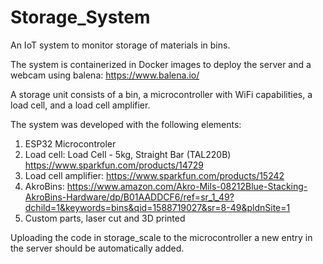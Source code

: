 # Storage_System
An IoT system to monitor storage of materials in bins.

The system is containerized in Docker images to deploy the server and a webcam using balena: https://www.balena.io/

A storage unit consists of a bin, a microcontroller with WiFi capabilities, a load cell, and a load cell amplifier.

The system was developed with the following elements:

1. ESP32 Microcontroler
2. Load cell: Load Cell - 5kg, Straight Bar (TAL220B) https://www.sparkfun.com/products/14729
3. Load cell amplifier: https://www.sparkfun.com/products/15242
4. AkroBins: https://www.amazon.com/Akro-Mils-08212Blue-Stacking-AkroBins-Hardware/dp/B01AADDCF6/ref=sr_1_49?dchild=1&keywords=bins&qid=1588719027&sr=8-49&pldnSite=1
5. Custom parts, laser cut and 3D printed

Uploading the code in storage_scale to the microcontroller a new entry in the server should be automatically added.
